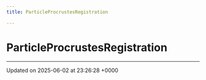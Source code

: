 ```yaml
---
title: ParticleProcrustesRegistration

---
```


# ParticleProcrustesRegistration





-------------------------------

Updated on 2025-06-02 at 23:26:28 +0000